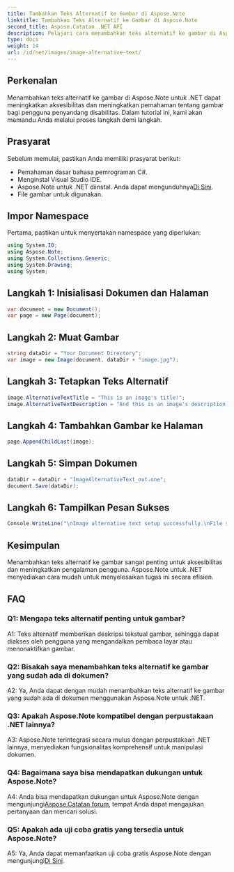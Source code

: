 ```yaml
---
title: Tambahkan Teks Alternatif ke Gambar di Aspose.Note
linktitle: Tambahkan Teks Alternatif ke Gambar di Aspose.Note
second_title: Aspose.Catatan .NET API
description: Pelajari cara menambahkan teks alternatif ke gambar di Aspose.Note untuk .NET dengan mudah. Tingkatkan aksesibilitas dan tingkatkan pengalaman pengguna dengan panduan langkah demi langkah ini.
type: docs
weight: 14
url: /id/net/images/image-alternative-text/
---
```

## Perkenalan

Menambahkan teks alternatif ke gambar di Aspose.Note untuk .NET dapat meningkatkan aksesibilitas dan meningkatkan pemahaman tentang gambar bagi pengguna penyandang disabilitas. Dalam tutorial ini, kami akan memandu Anda melalui proses langkah demi langkah.

## Prasyarat

Sebelum memulai, pastikan Anda memiliki prasyarat berikut:

- Pemahaman dasar bahasa pemrograman C#.
- Menginstal Visual Studio IDE.
-  Aspose.Note untuk .NET diinstal. Anda dapat mengunduhnya[Di Sini](https://releases.aspose.com/note/net/).
- File gambar untuk digunakan.

## Impor Namespace

Pertama, pastikan untuk menyertakan namespace yang diperlukan:

```csharp
using System.IO;
using Aspose.Note;
using System.Collections.Generic;
using System.Drawing;
using System;
```

## Langkah 1: Inisialisasi Dokumen dan Halaman

```csharp
var document = new Document();
var page = new Page(document);
```

## Langkah 2: Muat Gambar

```csharp
string dataDir = "Your Document Directory";
var image = new Image(document, dataDir + "image.jpg");
```

## Langkah 3: Tetapkan Teks Alternatif

```csharp
image.AlternativeTextTitle = "This is an image's title!";
image.AlternativeTextDescription = "And this is an image's description!";
```

## Langkah 4: Tambahkan Gambar ke Halaman

```csharp
page.AppendChildLast(image);
```

## Langkah 5: Simpan Dokumen

```csharp
dataDir = dataDir + "ImageAlternativeText_out.one";
document.Save(dataDir);
```

## Langkah 6: Tampilkan Pesan Sukses

```csharp
Console.WriteLine("\nImage alternative text setup successfully.\nFile saved at " + dataDir); 
```

## Kesimpulan

Menambahkan teks alternatif ke gambar sangat penting untuk aksesibilitas dan meningkatkan pengalaman pengguna. Aspose.Note untuk .NET menyediakan cara mudah untuk menyelesaikan tugas ini secara efisien.

## FAQ

### Q1: Mengapa teks alternatif penting untuk gambar?

A1: Teks alternatif memberikan deskripsi tekstual gambar, sehingga dapat diakses oleh pengguna yang mengandalkan pembaca layar atau menonaktifkan gambar.

### Q2: Bisakah saya menambahkan teks alternatif ke gambar yang sudah ada di dokumen?

A2: Ya, Anda dapat dengan mudah menambahkan teks alternatif ke gambar yang sudah ada di dokumen menggunakan Aspose.Note untuk .NET.

### Q3: Apakah Aspose.Note kompatibel dengan perpustakaan .NET lainnya?

A3: Aspose.Note terintegrasi secara mulus dengan perpustakaan .NET lainnya, menyediakan fungsionalitas komprehensif untuk manipulasi dokumen.

### Q4: Bagaimana saya bisa mendapatkan dukungan untuk Aspose.Note?

 A4: Anda bisa mendapatkan dukungan untuk Aspose.Note dengan mengunjungi[Aspose.Catatan forum](https://forum.aspose.com/c/note/28), tempat Anda dapat mengajukan pertanyaan dan mencari solusi.

### Q5: Apakah ada uji coba gratis yang tersedia untuk Aspose.Note?

A5: Ya, Anda dapat memanfaatkan uji coba gratis Aspose.Note dengan mengunjungi[Di Sini](https://releases.aspose.com/).